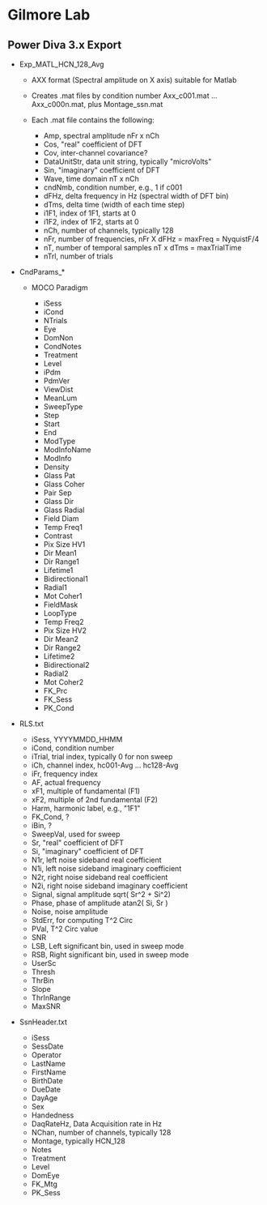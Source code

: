 # Gilmore Lab

## Power Diva 3.x Export

- Exp_MATL_HCN_128_Avg

	- AXX format (Spectral amplitude on X axis) suitable for Matlab

	- Creates .mat files by condition number Axx_c001.mat ... Axx_c000n.mat, plus Montage_ssn.mat

	- Each .mat file contains the following:

		- Amp, spectral amplitude nFr x nCh
		- Cos, "real" coefficient of DFT
		- Cov, inter-channel covariance?
		- DataUnitStr, data unit string, typically "microVolts"
		- Sin, "imaginary" coefficient of DFT
		- Wave, time domain nT x nCh
		- cndNmb, condition number, e.g., 1 if c001
		- dFHz, delta frequency in Hz (spectral width of DFT bin)
		- dTms, delta time (width of each time step)
		- i1F1, index of 1F1, starts at 0
		- i1F2, index of 1F2, starts at 0
		- nCh, number of channels, typically 128
		- nFr, number of frequencies, nFr X dFHz = maxFreq = NyquistF/4
		- nT, number of temporal samples nT x dTms = maxTrialTime
		- nTrl, number of trials

- CndParams_*

	- MOCO Paradigm

		- iSess	
		- iCond	
		- NTrials	
		- Eye	
		- DomNon	
		- CondNotes	
		- Treatment	
		- Level	
		- iPdm	
		- PdmVer	
		- ViewDist	
		- MeanLum	
		- SweepType	
		- Step	
		- Start	
		- End	
		- ModType	
		- ModInfoName	
		- ModInfo	
		- Density	
		- Glass Pat	
		- Glass Coher	
		- Pair Sep	
		- Glass Dir	
		- Glass Radial	
		- Field Diam	
		- Temp Freq1	
		- Contrast	
		- Pix Size HV1	
		- Dir Mean1	
		- Dir Range1	
		- Lifetime1	
		- Bidirectional1	
		- Radial1	
		- Mot Coher1	
		- FieldMask	
		- LoopType	
		- Temp Freq2	
		- Pix Size HV2	
		- Dir Mean2	
		- Dir Range2	
		- Lifetime2	
		- Bidirectional2	
		- Radial2	
		- Mot Coher2	
		- FK_Prc	
		- FK_Sess	
		- PK_Cond

- RLS.txt

	- iSess, YYYYMMDD_HHMM	
	- iCond, condition number
	- iTrial, trial index, typically 0 for non sweep	
	- iCh, channel index, hc001-Avg ... hc128-Avg 	
	- iFr, frequency index	
	- AF, actual frequency	
	- xF1, multiple of fundamental (F1)	
	- xF2, multiple of 2nd fundamental (F2)	
	- Harm, harmonic label, e.g., "1F1"	
	- FK_Cond, ?	
	- iBin, ?	
	- SweepVal, used for sweep	
	- Sr, "real" coefficient of DFT	
	- Si, "imaginary" coefficient of DFT	
	- N1r, left noise sideband real coefficient	
	- N1i, left noise sideband imaginary coefficient
	- N2r, right noise sideband real coefficient	
	- N2i, right noise sideband imaginary coefficient	
	- Signal, signal amplitude sqrt( Sr^2 + Si^2)	
	- Phase, phase of amplitude atan2( Si, Sr )	
	- Noise, noise amplitude	
	- StdErr, for computing T^2 Circ	
	- PVal, T^2 Circ value	
	- SNR	
	- LSB, Left significant bin, used in sweep mode
	- RSB, Right significant bin, used in sweep mode	
	- UserSc	
	- Thresh	
	- ThrBin	
	- Slope	
	- ThrInRange	
	- MaxSNR

- SsnHeader.txt

	- iSess	
	- SessDate	
	- Operator	
	- LastName	
	- FirstName	
	- BirthDate	
	- DueDate	
	- DayAge	
	- Sex	
	- Handedness	
	- DaqRateHz, Data Acquisition rate in Hz	
	- NChan, number of channels, typically 128
	- Montage, typically HCN_128	
	- Notes	
	- Treatment	
	- Level	
	- DomEye	
	- FK_Mtg	
	- PK_Sess
